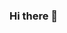 ### Hi there 👋

<!--
**molka552/molka552** is a ✨ _special_ ✨ repository because its `README.md` (this file) appears on your GitHub profile.

Here are some ideas to get you started:

- 🔭 I’m currently working on ANDROID,Node,Angular,Java,Javascript,HTml,CSS,Symfony,PHP,UML
- 🌱 I’m currently learning AI,Flutter
- 👯 I’m looking to collaborate on traineeship
- 🤔 I’m looking for help with AI
- 💬 Ask me about development web or Mobile
- 📫 How to reach me:Twitter:Boughanmi Molka 
- 😄 Pronouns: She/Her
- ⚡ Fun fact: when i am stressed i spend a lot time sleeping or contact with nature like sea or mountain or meditation
-->
